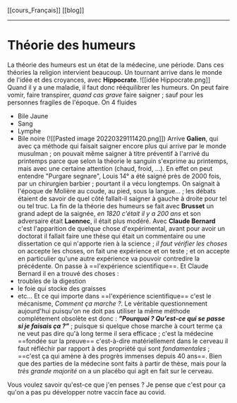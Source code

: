 [[cours_Français]] [[blog]]
___
# Théorie des humeurs
La théorie des humeurs est un état de la médecine, une période. Dans ces théories la religion intervient beaucoup.
Un tournant arrive dans le monde de l'idée et des croyances, avec **Hippocrate**.
![[idée Hippocrate.png]]
Quand il y a une maladie, il faut donc rééquilibrer les humeurs. On peut faire vomir, faire transpirer, *quand cas grave* faire saigner ; sauf pour les personnes fragiles de l'époque. On 4 fluides
- Bile Jaune
- Sang
- Lymphe
- Bile noire
(![[Pasted image 20220329111420.png]])
Arrive **Galien**, qui avec ça méthode qui faisait saigner encore plus qui arrive par le monde musulman ; on pouvait même saigner à titre préventif à l'arrivé du printemps parce que selon la théorie le sanguin s'exprime au printemps, mais avec une certaine attention (chaud, froid, ...). En effet on peut entendre "Purgare segnare", Louis 14° a été saigné près de 2000 fois, par un chirurgien barbier ; pourtant il a vécu longtemps. On saignait à l'époque de Molière au coude, au pied, sous la langue... ; les débats étaient de savoir de quel côté fallait-il saigner à gauche à droite pour tel ou tel truc. 
La fin de la théorie des humeurs se fait avec **Brusset** un grand adept de la saignée, *en 1820 c'était il y a 200 ans* et son adversaire était **Laennec**, il était plus modéré. Avec **Claude Bernard** c'est l'apparition de quelque chose d'expérimental, avant pour avoir un doctorat il fallait faire une thèse qui était un commentaire ou une dissertation ce qui n'apporte rien à la science ; *il faut vérifier les choses* on accepte les choses, on fait une expérience et on teste ; et on accepte en particulier qu'une autre expérience va pouvoir contredire la précédente. On passe à ==l'expérience scientifique==. Et Claude Bernard il en a trouvé des choses : 
- troubles de la digestion
- le foie qui stocke des graisses
- etc...
Et ce qui importe dans ==l'expérience scientifique== c'est le mécanisme, *Comment ça marche ?*. Le véritable questionnement aujourd'hui puisqu'on ne doit pas utiliser la même méthode complétement obsolète est donc : ***"Pourquoi ? Qu'est-ce qui se passe si je faisais ça ?"*** ; puisque si quelque chose marche à court terme ça ne veut pas dire qu'à long terme il sera efficace ; c'est la médecine ==fondée sur la preuve== c'est-à-dire matériellement dans le cerveau il faut réfléchir par rapport à des propriété qui sont *fondamentales* ; ==c'est ça qui amène à des progrès immenses depuis 40 ans==. 
Bien que des parties de la médecine sont faits à partir de thèse, mais pour la *très grande majorité* on a un placébo qui agit en fait sur le cerveau.

Vous voulez savoir qu'est-ce que j'en penses ? 
Je pense que c'est pour ça qu'on a pas pu développer notre vaccin face au covid. 